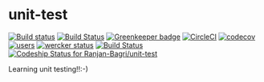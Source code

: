 # unit-test
[![Build status](https://ci.appveyor.com/api/projects/status/opcnmbdcv01mcox3?svg=true)](https://ci.appveyor.com/project/Ranjan-Bagri/unit-test-wuuts) [![Build Status](https://travis-ci.org/Ranjan-Bagri/unit-test.svg?branch=master)](https://travis-ci.org/Ranjan-Bagri/unit-test) [![Greenkeeper badge](https://badges.greenkeeper.io/Ranjan-Bagri/unit-test.svg)](https://greenkeeper.io/) [![CircleCI](https://circleci.com/gh/Ranjan-Bagri/unit-test.svg?style=svg)](https://circleci.com/gh/Ranjan-Bagri/unit-test) [![codecov](https://codecov.io/gh/Ranjan-Bagri/unit-test/branch/master/graph/badge.svg)](https://codecov.io/gh/Ranjan-Bagri/unit-test) [![users](https://img.shields.io/badge/users-1k-orange.svg)](https://img.shields.io/badge/users-1k-orange.svg) [![wercker status](https://app.wercker.com/status/5974588efa2fc4e057a96423e08f29da/s/master "wercker status")](https://app.wercker.com/project/byKey/5974588efa2fc4e057a96423e08f29da) [![Build Status](https://semaphoreci.com/api/v1/ranjan-bagri/unit-test/branches/master/badge.svg)](https://semaphoreci.com/ranjan-bagri/unit-test) [ ![Codeship Status for Ranjan-Bagri/unit-test](https://app.codeship.com/projects/c670f740-5864-0136-0d3e-3e5393c74751/status?branch=master)](https://app.codeship.com/projects/295126)

Learning unit testing!!:-)
